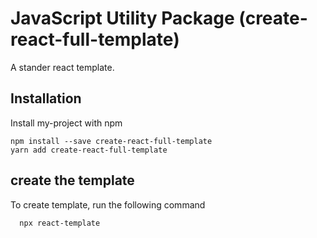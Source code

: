 <h1 id="create-react-full-template">JavaScript Utility Package (create-react-full-template)</h1>
<p>A stander react template.</p>
<h2 id="installation">Installation</h2>
<p>Install my-project with npm</p>
<pre><code>npm install --save create-react-full-template
yarn add create-react-full-template
</code></pre>
<h2 id="create-template">create the template</h2>
<p>To create template, run the following command</p>
<pre><code class="language-bash">  npx react-template
</code></pre>